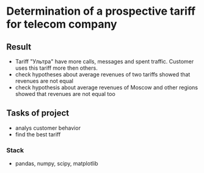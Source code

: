 # Determination of a prospective tariff for telecom company
## Result
- Tariff "Ультра" have more calls, messages and spent traffic. Customer uses this tariff more then others.
- check hypotheses about average revenues of two tariffs showed that revenues are not equal
- check hypothesis about average revenues of Moscow and other regions showed that revenues are not equal too
## Tasks of project
- analys customer behavior
- find the best tariff
### Stack
- pandas, numpy, scipy, matplotlib
